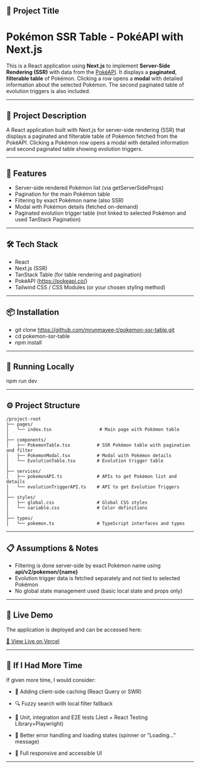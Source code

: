 ## 📛 Project Title

# Pokémon SSR Table - PokéAPI with Next.js

This is a React application using **Next.js** to implement **Server-Side Rendering (SSR)** with data from the [PokéAPI](https://pokeapi.co/). It displays a **paginated**, **filterable table** of Pokémon. Clicking a row opens a **modal** with detailed information about the selected Pokémon. The second paginated table of evolution triggers is also included.

---

## 📝 Project Description

A React application built with Next.js for server-side rendering (SSR) that displays a paginated and filterable table of Pokémon fetched from the PokéAPI. Clicking a Pokémon row opens a modal with detailed information and second paginated table showing evolution triggers.

---

## 🚀 Features

- Server-side rendered Pokémon list (via getServerSideProps)
- Pagination for the main Pokémon table
- Filtering by exact Pokémon name (also SSR)
- Modal with Pokémon details (fetched on-demand)
- Paginated evolution trigger table (not linked to selected Pokémon and used TanStack Pagination)

---

## 🛠️ Tech Stack

- React
- Next.js (SSR)
- TanStack Table (for table rendering and pagination)
- PokéAPI (https://pokeapi.co/)
- Tailwind CSS / CSS Modules (or your chosen styling method)

---

## 📦 Installation

- git clone https://github.com/mrunmayee-t/pokemon-ssr-table.git
- cd pokemon-ssr-table
- npm install

---

## 🧪 Running Locally

npm run dev

---

## ⚙️ Project Structure

```plaintext
/project-root
├── pages/
│   └── index.tsx                  # Main page with Pokémon table
│
├── components/
│   ├── PokemonTable.tsx          # SSR Pokémon table with pagination and filter
│   ├── PokemonModal.tsx          # Modal with Pokémon details
│   └── EvolutionTable.tsx        # Evolution trigger table
│
├── services/
│   ├── pokemonAPI.ts             # APIs to get Pokémon list and details
│   └── evolutionTriggerAPI.ts    # API to get Evolution Triggers
│
├── styles/
│   ├── global.css                # Global CSS styles
│   └── variable.css              # Color definitions
│
├── types/
│   └── pokemon.ts                # TypeScript interfaces and types

```

---

## 📋 Assumptions & Notes

- Filtering is done server-side by exact Pokémon name using **api/v2/pokemon/{name}**
- Evolution trigger data is fetched separately and not tied to selected Pokémon
- No global state management used (basic local state and props only)

---

## 🚀 Live Demo
The application is deployed and can be accessed here:

[🔗 View Live on Vercel](https://pokemon-ssr-table.vercel.app/)

---

## 🧠 If I Had More Time
If given more time, I would consider:

- 🔄 Adding client-side caching (React Query or SWR)

- 🔍 Fuzzy search with local filter fallback

- 🧪 Unit, integration and E2E tests (Jest + React Testing Library+Playwright)

- 🧭 Better error handling and loading states (spinner or "Loading..." message)

- 📱 Full responsive and accessible UI

---
